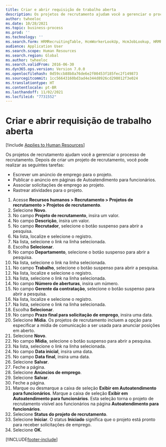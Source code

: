 ```yaml
---
title: Criar e abrir requisição de trabalho aberta
description: Os projetos de recrutamento ajudam você a gerenciar o processo de recrutamento.
author: twheeloc
ms.date: 10/28/2021
ms.topic: business-process
ms.prod: ''
ms.technology: ''
ms.search.form: HRMRecruitingTable, HcmWorkerLookUp, HcmJobLookup, HRMRecruitingMedia, HRMRecruitingJobAd, HcmPersonnelManagementWorkspace
audience: Application User
ms.search.scope: Human Resources
ms.search.region: Global
ms.author: twheeloc
ms.search.validFrom: 2016-06-30
ms.dyn365.ops.version: Version 7.0.0
ms.openlocfilehash: 0d59ccb88b8a76de6e2f00453f185fec2f149873
ms.sourcegitcommit: 1cc56643160bd3ad4e344d8926cd298012f3e024
ms.translationtype: HT
ms.contentlocale: pt-BR
ms.lasthandoff: 11/02/2021
ms.locfileid: "7731552"
---
```

# <a name="create-and-open-job-requisition"></a>Criar e abrir requisição de trabalho aberta

[!include [Applies to Human Resources](../includes/applies-to-hr.md)]

Os projetos de recrutamento ajudam você a gerenciar o processo de recrutamento. Depois de criar um projeto de recrutamento, você pode realizar as seguintes tarefas:

- Escrever um anúncio de emprego para o projeto.
- Publicar o anúncio em páginas de Autoatendimento para funcionários.
- Associar solicitações de emprego ao projeto.
- Rastrear atividades para o projeto. 

1. Acesse **Recursos humanos > Recrutamento > Projetos de recrutamento > Projetos de recrutamento**.
2. Selecione **Novo**.
3. No campo **Projeto de recrutamento**, insira um valor.
4. No campo **Descrição**, insira um valor.
5. No campo **Recrutador**, selecione o botão suspenso para abrir a pesquisa.
6. Na lista, localize e selecione o registro.
7. Na lista, selecione o link na linha selecionada.
8. Escolha **Selecionar**.
9. No campo **Departamento**, selecione o botão suspenso para abrir a pesquisa.
10. Na lista, selecione o link na linha selecionada.
11. No campo **Trabalho**, selecione o botão suspenso para abrir a pesquisa.
12. Na lista, localize e selecione o registro.
13. Na lista, selecione o link na linha selecionada.
14. No campo **Número de aberturas**, insira um número.
15. No campo **Gerente da contratação**, selecione o botão suspenso para abrir a pesquisa.
16. Na lista, localize e selecione o registro.
17. Na lista, selecione o link na linha selecionada.
18. Escolha **Selecionar**.
19. No campo **Prazo final para solicitação de emprego**, insira uma data.
20. Selecione **Mídia**. Os projetos de recrutamento incluem a opção para especificar a mídia de comunicação a ser usada para anunciar posições em aberto.  
21. Selecione **Novo**.
22. No campo **Mídia**, selecione o botão suspenso para abrir a pesquisa.
23. Na lista, selecione o link na linha selecionada.
24. No campo **Data inicial**, insira uma data.
25. No campo **Data final**, insira uma data.
26. Selecione **Salvar**.
27. Feche a página.
28. Selecione **Anúncios de emprego**.
29. Selecione **Salvar**.
30. Feche a página.
31. Marque ou desmarque a caixa de seleção **Exibir em Autoatendimento para funcionários**. Marque a caixa de seleção **Exibir em Autoatendimento para funcionários**. Esta seleção torna o projeto de recrutamento visível aos funcionários na página **Autoatendimento para funcionários**.
32. Selecione **Status do projeto de recrutamento**.
33. Selecione **Iniciar**. O status **Iniciado** significa que o projeto está pronto para receber solicitações de emprego.  
34. Selecione **OK**.

[!INCLUDE[footer-include](../includes/footer-banner.md)]
